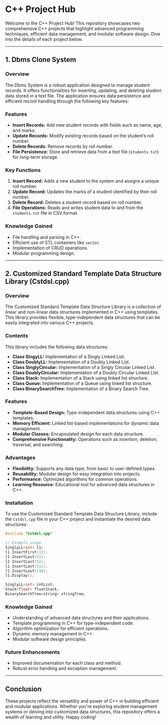 # C++ Project Hub

Welcome to the C++ Project Hub! This repository showcases two comprehensive C++ projects that highlight advanced programming techniques, efficient data management, and modular software design. Dive into the details of each project below.

---

## 1. Dbms Clone System

### Overview
The Dbms System is a robust application designed to manage student records. It offers functionalities for inserting, updating, and deleting student data stored in a text file. The application ensures data persistence and efficient record handling through the following key features:

### Features
- **Insert Records:** Add new student records with fields such as name, age, and marks.
- **Update Records:** Modify existing records based on the student’s roll number.
- **Delete Records:** Remove records by roll number.
- **File Persistence:** Store and retrieve data from a text file (`students.txt`) for long-term storage.

### Key Functions
1. **Insert Record:** Adds a new student to the system and assigns a unique roll number.
2. **Update Record:** Updates the marks of a student identified by their roll number.
3. **Delete Record:** Deletes a student record based on roll number.
4. **File Operations:** Reads and writes student data to and from the `students.txt` file in CSV format.

### Knowledge Gained
- File handling and parsing in C++.
- Efficient use of STL containers like `vector`.
- Implementation of CRUD operations.
- Modular programming design.

---

## 2. Customized Standard Template Data Structure Library (Cstdsl.cpp)

### Overview
The Customized Standard Template Data Structure Library is a collection of linear and non-linear data structures implemented in C++ using templates. This library provides flexible, type-independent data structures that can be easily integrated into various C++ projects.

### Contents
This library includes the following data structures:
- **Class SingyLL:** Implementation of a Singly Linked List.
- **Class DoublyLL:** Implementation of a Doubly Linked List.
- **Class SinglyCircular:** Implementation of a Singly Circular Linked List.
- **Class DoublyCircular:** Implementation of a Doubly Circular Linked List.
- **Class Stack:** Implementation of a Stack using linked list structure.
- **Class Queue:** Implementation of a Queue using linked list structure.
- **Class BinarySearchTree:** Implementation of a Binary Search Tree.

### Features
- **Template-Based Design:** Type-independent data structures using C++ templates.
- **Memory Efficient:** Linked list-based implementations for dynamic data management.
- **Modular Classes:** Encapsulated design for each data structure.
- **Comprehensive Functionality:** Operations such as insertion, deletion, traversal, and searching.

### Advantages
- **Flexibility:** Supports any data type, from basic to user-defined types.
- **Reusability:** Modular design for easy integration into projects.
- **Performance:** Optimized algorithms for common operations.
- **Learning Resource:** Educational tool for advanced data structures in C++.

### Installation
To use the Customized Standard Template Data Structure Library, include the `Cstdsl.cpp` file in your C++ project and instantiate the desired data structures:

```cpp
#include "Cstdsl.cpp"

// Example usage
SinglyLL<int> l1;
l1.InsertFirst(11);
l1.InsertLast(21);
l1.InsertLast(51);
l1.InsertLast(111);
l1.InsertLast(110);
l1.Display();

SinglyLL<int> intList;
Stack<float> floatStack;
BinarySearchTree<string> stringTree;
```

### Knowledge Gained
- Understanding of advanced data structures and their applications.
- Template programming in C++ for type-independent code.
- Algorithm optimization for efficient operations.
- Dynamic memory management in C++.
- Modular software design principles.

### Future Enhancements
- Improved documentation for each class and method.
- Robust error handling and exception management.

---

## Conclusion
These projects reflect the versatility and power of C++ in building efficient and modular applications. Whether you're exploring student management systems or delving into customized data structures, this repository offers a wealth of learning and utility. Happy coding!

